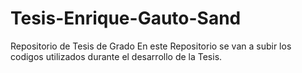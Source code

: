 # Tesis-Enrique-Gauto-Sand
 Repositorio de Tesis de Grado
En este Repositorio se van a subir los codigos utilizados durante el desarrollo de la Tesis.
